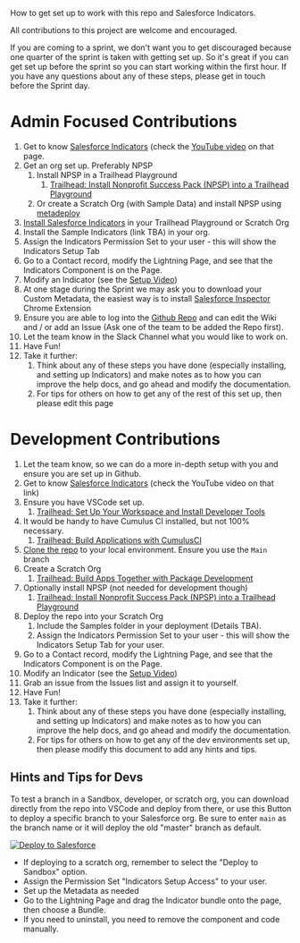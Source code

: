 How to get set up to work with this repo and Salesforce Indicators.

All contributions to this project are welcome and encouraged. 

If you are coming to a sprint, we don't want you to get discouraged because one quarter of the sprint is taken with getting set up. So it's great if you can get set up before the sprint so you can start working within the first hour. If you have any questions about any of these steps, please get in touch before the Sprint day. 

# Admin Focused Contributions

1. Get to know [Salesforce Indicators](https://github.com/SFDO-Community-Sprints/Salesforce-Indicators/wiki) (check the [YouTube video](https://www.youtube.com/watch?v=kHNh1v1CdA4) on that page.
2. Get an org set up. Preferably NPSP
    1. Install NPSP in a Trailhead Playground
        1. [Trailhead: Install Nonprofit Success Pack (NPSP) into a Trailhead Playground](https://trailhead.salesforce.com/content/learn/projects/install-nonprofit-success-pack-into-a-trailhead-playground)
    2. Or create a Scratch Org (with Sample Data) and install NPSP using [metadeploy](https://install.salesforce.org/products/npsp/latest/install)
3. [Install Salesforce Indicators](https://install.salesforce.org/products/indicators) in your Trailhead Playground or Scratch Org
  1. Install the Sample Indicators (link TBA) in your org.
  1. Assign the Indicators Permission Set to your user - this will show the Indicators Setup Tab
4. Go to a Contact record, modify the Lightning Page, and see that the Indicators Component is on the Page.
5. Modify an Indicator (see the [Setup Video](https://github.com/SFDO-Community-Sprints/Salesforce-Indicators/wiki/Indicator-Bundle)) 
6. At one stage during the Sprint we may ask you to download your Custom Metadata, the easiest way is to install [Salesforce Inspector](https://chrome.google.com/webstore/detail/salesforce-inspector/aodjmnfhjibkcdimpodiifdjnnncaafh) Chrome Extension
7. Ensure you are able to log into the [Github Repo](https://github.com/SFDO-Community-Sprints/Salesforce-Indicators) and can edit the Wiki and / or add an Issue (Ask one of the team to be added the Repo first). 
8. Let the team know in the Slack Channel what you would like to work on.
9. Have Fun! 
10. Take it further: 
    1. Think about any of these steps you have done (especially installing, and setting up Indicators) and make notes as to how you can improve the help docs, and go ahead and modify the documentation.
    2. For tips for others on how to get any of the rest of this set up, then please edit this page

# Development Contributions
1. Let the team know, so we can do a more in-depth setup with you and ensure you are set up in Github.
2. Get to know [Salesforce Indicators](https://github.com/SFDO-Community-Sprints/Salesforce-Indicators/wiki) (check the YouTube video on that link)
3. Ensure you have VSCode set up. 
    1. [Trailhead: Set Up Your Workspace and Install Developer Tools](https://trailhead.salesforce.com/content/learn/trails/set-up-your-workspace-and-install-developer-tools)
4. It would be handy to have Cumulus CI installed, but not 100% necessary. 
    1. [Trailhead: Build Applications with CumulusCI](https://trailhead.salesforce.com/content/learn/trails/build-applications-with-cumulusci)
5. [Clone the repo](https://github.com/SFDO-Community-Sprints/Salesforce-Indicators) to your local environment. Ensure you use the ```Main``` branch
6. Create a Scratch Org
    1. [Trailhead: Build Apps Together with Package Development](https://trailhead.salesforce.com/content/learn/trails/sfdx_get_started)
7. Optionally install NPSP (not needed for development though)
    1. [Trailhead: Install Nonprofit Success Pack (NPSP) into a Trailhead Playground](https://trailhead.salesforce.com/content/learn/projects/install-nonprofit-success-pack-into-a-trailhead-playground)
8. Deploy the repo into your Scratch Org
    1. Include the Samples folder in your deployment (Details TBA).
    1. Assign the Indicators Permission Set to your user - this will show the Indicators Setup Tab for your user.
9. Go to a Contact record, modify the Lightning Page, and see that the Indicators Component is on the Page.
10. Modify an Indicator (see the [Setup Video](https://github.com/SFDO-Community-Sprints/Salesforce-Indicators/wiki/Indicator-Bundle)) 
11. Grab an issue from the Issues list and assign it to yourself. 
12. Have Fun!
13. Take it further: 
    1. Think about any of these steps you have done (especially installing, and setting up Indicators) and make notes as to how you can improve the help docs, and go ahead and modify the documentation.
    2. For tips for others on how to get any of the dev environments set up, then please modify this document to add any hints and tips. 

## Hints and Tips for Devs

To test a branch in a Sandbox, developer, or scratch org, you can download directly from the repo into VSCode and deploy from there, or use this Button to deploy a specific branch to your Salesforce org. Be sure to enter `main` as the branch name or it will deploy the old "master" branch as default. 

<a href="https://githubsfdeploy.herokuapp.com/?owner=SFDO-Community-Sprints&repo=Salesforce-Indicators&ref=main">
  <img alt="Deploy to Salesforce"
       src="https://raw.githubusercontent.com/afawcett/githubsfdeploy/master/deploy.png">
</a>

* If deploying to a scratch org, remember to select the "Deploy to Sandbox" option.
* Assign the Permission Set "Indicators Setup Access" to your user.
* Set up the Metadata as needed
* Go to the Lightning Page and drag the Indicator bundle onto the page, then choose a Bundle.
* If you need to uninstall, you need to remove the component and code manually. 

